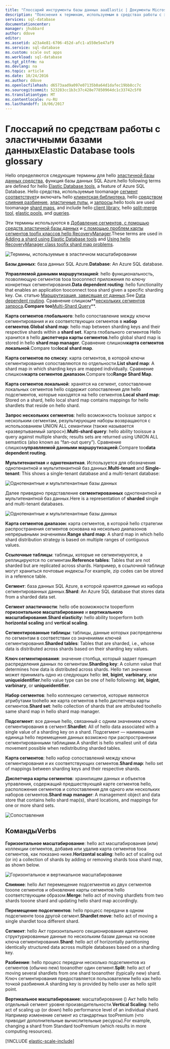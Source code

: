 ```yaml
---
title: "Глоссарий инструменты базы данных aaaElastic | Документы Microsoft"
description: "Пояснения к терминам, используемым в средствах работы с эластичными базами данных."
services: sql-database
documentationcenter: 
manager: jhubbard
author: ddove
editor: 
ms.assetid: a23a4e81-6706-452d-afc1-a550e5e47af9
ms.service: sql-database
ms.custom: scale out apps
ms.workload: sql-database
ms.tgt_pltfrm: na
ms.devlang: na
ms.topic: article
ms.date: 10/24/2016
ms.author: ddove
ms.openlocfilehash: d6573aad9a097e07135b0a64d1dafec19bb8cc7c
ms.sourcegitcommit: 523283cc1b3c37c428e77850964dc1c33742c5f0
ms.translationtype: MT
ms.contentlocale: ru-RU
ms.lasthandoff: 10/06/2017
---
```

# <a name="elastic-database-tools-glossary"></a><span data-ttu-id="6d183-103">Глоссарий по средствам работы с эластичными базами данных</span><span class="sxs-lookup"><span data-stu-id="6d183-103">Elastic Database tools glossary</span></span>
<span data-ttu-id="6d183-104">Hello определяются следующие термины для hello [эластичной базы данных средства](sql-database-elastic-scale-introduction.md), функция базы данных SQL Azure.</span><span class="sxs-lookup"><span data-stu-id="6d183-104">hello following terms are defined for hello [Elastic Database tools](sql-database-elastic-scale-introduction.md), a feature of Azure SQL Database.</span></span> <span data-ttu-id="6d183-105">Hello средства, используемые toomanage [сегмент соответствует](sql-database-elastic-scale-shard-map-management.md)и включать hello [клиентская библиотека](sql-database-elastic-database-client-library.md), hello [средством слияния разбиение](sql-database-elastic-scale-overview-split-and-merge.md), [эластичные пулы](sql-database-elastic-pool.md), и [запросы](sql-database-elastic-query-overview.md).</span><span class="sxs-lookup"><span data-stu-id="6d183-105">hello tools are used toomanage [shard maps](sql-database-elastic-scale-shard-map-management.md), and include hello [client library](sql-database-elastic-database-client-library.md), hello [split-merge tool](sql-database-elastic-scale-overview-split-and-merge.md), [elastic pools](sql-database-elastic-pool.md), and [queries](sql-database-elastic-query-overview.md).</span></span> 

<span data-ttu-id="6d183-106">Эти термины используются в [Добавление сегментов, с помощью средств эластичной базы данных](sql-database-elastic-scale-add-a-shard.md) и [с помощью проблем карты сегментов toofix классов hello RecoveryManager](sql-database-elastic-database-recovery-manager.md).</span><span class="sxs-lookup"><span data-stu-id="6d183-106">These terms are used in [Adding a shard using Elastic Database tools](sql-database-elastic-scale-add-a-shard.md) and [Using hello RecoveryManager class toofix shard map problems](sql-database-elastic-database-recovery-manager.md).</span></span>

![Термины, используемые в эластичном масштабировании][1]

<span data-ttu-id="6d183-108">**Базы данных**: база данных SQL Azure.</span><span class="sxs-lookup"><span data-stu-id="6d183-108">**Database**: An Azure SQL database.</span></span> 

<span data-ttu-id="6d183-109">**Управляемой данными маршрутизацией**: hello функциональность, позволяющую сегментов tooa tooconnect приложения по ключу конкретных сегментирования.</span><span class="sxs-lookup"><span data-stu-id="6d183-109">**Data dependent routing**: hello functionality that enables an application tooconnect tooa shard given a specific sharding key.</span></span> <span data-ttu-id="6d183-110">См. статью [Маршрутизация, зависящая от данных](sql-database-elastic-scale-data-dependent-routing.md).</span><span class="sxs-lookup"><span data-stu-id="6d183-110">See [Data dependent routing](sql-database-elastic-scale-data-dependent-routing.md).</span></span> <span data-ttu-id="6d183-111">Сравнение слишком**[нескольких сегментов запроса](sql-database-elastic-scale-multishard-querying.md)**.</span><span class="sxs-lookup"><span data-stu-id="6d183-111">Compare too**[Multi-Shard Query](sql-database-elastic-scale-multishard-querying.md)**.</span></span>

<span data-ttu-id="6d183-112">**Карта сегментов глобального**: hello сопоставление между ключи сегментирования и их соответствующих сегментов в **набор сегментов**.</span><span class="sxs-lookup"><span data-stu-id="6d183-112">**Global shard map**: hello map between sharding keys and their respective shards within a **shard set**.</span></span> <span data-ttu-id="6d183-113">Карта глобального сегментов Hello хранится в hello **диспетчера карты сегментов**.</span><span class="sxs-lookup"><span data-stu-id="6d183-113">hello global shard map is stored in hello **shard map manager**.</span></span> <span data-ttu-id="6d183-114">Сравнение слишком**карта сегментов локальной**.</span><span class="sxs-lookup"><span data-stu-id="6d183-114">Compare too**local shard map**.</span></span>

<span data-ttu-id="6d183-115">**Карта сегментов по списку**: карта сегментов, в которой ключи сегментирования сопоставляются по отдельности.</span><span class="sxs-lookup"><span data-stu-id="6d183-115">**List shard map**: A shard map in which sharding keys are mapped individually.</span></span> <span data-ttu-id="6d183-116">Сравнение слишком**карта сегментов диапазон**.</span><span class="sxs-lookup"><span data-stu-id="6d183-116">Compare too**Range Shard Map**.</span></span>   

<span data-ttu-id="6d183-117">**Карта сегментов локальной**: хранятся на сегмент, сопоставление локальных сегментов hello содержит сопоставления для hello подсегментов, которые находятся на hello сегментов.</span><span class="sxs-lookup"><span data-stu-id="6d183-117">**Local shard map**: Stored on a shard, hello local shard map contains mappings for hello shardlets that reside on hello shard.</span></span>

<span data-ttu-id="6d183-118">**Запрос нескольких сегментов**: hello возможность tooissue запрос к нескольким сегментам, результирующие наборы возвращаются с использованием UNION ALL семантики (также называется «развертываемый запрос»).</span><span class="sxs-lookup"><span data-stu-id="6d183-118">**Multi-shard query**: hello ability tooissue a query against multiple shards; results sets are returned using UNION ALL semantics (also known as “fan-out query”).</span></span> <span data-ttu-id="6d183-119">Сравнение слишком**управляемой данными маршрутизацией**.</span><span class="sxs-lookup"><span data-stu-id="6d183-119">Compare too**data dependent routing**.</span></span>

<span data-ttu-id="6d183-120">**Мультитенантная** и **однотенантная**. Используется для обозначения однотенантной и мультитенантной баз данных.</span><span class="sxs-lookup"><span data-stu-id="6d183-120">**Multi-tenant** and **Single-tenant**: This shows a single-tenant database and a multi-tenant database:</span></span>

![Однотенантные и мультитенантные базы данных](./media/sql-database-elastic-scale-glossary/multi-single-simple.png)

<span data-ttu-id="6d183-122">Далее приведено представление **сегментированных** однотенантной и мультитенантной баз данных.</span><span class="sxs-lookup"><span data-stu-id="6d183-122">Here is a representation of **sharded** single and multi-tenant databases.</span></span> 

![Однотенантные и мультитенантные базы данных](./media/sql-database-elastic-scale-glossary/shards-single-multi.png)

<span data-ttu-id="6d183-124">**Карта сегментов диапазон**: карта сегментов, в которой hello стратегии распространения сегментов основана на несколько диапазонов непрерывными значениями.</span><span class="sxs-lookup"><span data-stu-id="6d183-124">**Range shard map**: A shard map in which hello shard distribution strategy is based on multiple ranges of contiguous values.</span></span> 

<span data-ttu-id="6d183-125">**Ссылочные таблицы**: таблицы, которые не сегментируются, а реплицируются по сегментам.</span><span class="sxs-lookup"><span data-stu-id="6d183-125">**Reference tables**: Tables that are not sharded but are replicated across shards.</span></span> <span data-ttu-id="6d183-126">Например, в ссылочной таблице могут храниться почтовые индексы.</span><span class="sxs-lookup"><span data-stu-id="6d183-126">For example, zip codes can be stored in a reference table.</span></span> 

<span data-ttu-id="6d183-127">**Сегмент**: база данных SQL Azure, в которой хранятся данные из набора сегментированных данных.</span><span class="sxs-lookup"><span data-stu-id="6d183-127">**Shard**: An Azure SQL database that stores data from a sharded data set.</span></span> 

<span data-ttu-id="6d183-128">**Сегмент эластичности**: hello обе возможности tooperform **горизонтальное масштабирование** и **вертикального масштабирования**.</span><span class="sxs-lookup"><span data-stu-id="6d183-128">**Shard elasticity**: hello ability tooperform both **horizontal scaling** and **vertical scaling**.</span></span>

<span data-ttu-id="6d183-129">**Сегментированные таблицы**: таблицы, данные которых распределены по сегментам в соответствии со значениями ключей сегментирования.</span><span class="sxs-lookup"><span data-stu-id="6d183-129">**Sharded tables**: Tables that are sharded, i.e., whose data is distributed across shards based on their sharding key values.</span></span> 

<span data-ttu-id="6d183-130">**Ключ сегментирования**: значение столбца, который задает принцип распределения данных по сегментам.</span><span class="sxs-lookup"><span data-stu-id="6d183-130">**Sharding key**: A column value that determines how data is distributed across shards.</span></span> <span data-ttu-id="6d183-131">Hello тип значения может принимать одно из следующих hello: **int**, **bigint**, **varbinary**, или **uniqueidentifier**.</span><span class="sxs-lookup"><span data-stu-id="6d183-131">hello value type can be one of hello following: **int**, **bigint**, **varbinary**, or **uniqueidentifier**.</span></span> 

<span data-ttu-id="6d183-132">**Набор сегментов**: hello коллекцию сегментов, которые являются атрибутами toohello же карта сегментов в hello диспетчера карты сегментов.</span><span class="sxs-lookup"><span data-stu-id="6d183-132">**Shard set**: hello collection of shards that are attributed toohello same shard map in hello shard map manager.</span></span>  

<span data-ttu-id="6d183-133">**Подсегмент**: все данные hello, связанный с одним значением ключа сегментирования в сегмент.</span><span class="sxs-lookup"><span data-stu-id="6d183-133">**Shardlet**: All of hello data associated with a single value of a sharding key on a shard.</span></span> <span data-ttu-id="6d183-134">Подсегмент — наименьшая единица hello перемещения данных возможно при распространении сегментированными таблицами.</span><span class="sxs-lookup"><span data-stu-id="6d183-134">A shardlet is hello smallest unit of data movement possible when redistributing sharded tables.</span></span> 

<span data-ttu-id="6d183-135">**Карта сегментов**: hello набор сопоставлений между ключи сегментирования и их соответствующих сегментов.</span><span class="sxs-lookup"><span data-stu-id="6d183-135">**Shard map**: hello set of mappings between sharding keys and their respective shards.</span></span>

<span data-ttu-id="6d183-136">**Диспетчера карты сегментов**: хранилищем данных и объектов управления, содержащий предшествующей карте сегментов hello, расположения сегментов и сопоставления для одного или нескольких наборов сегментов.</span><span class="sxs-lookup"><span data-stu-id="6d183-136">**Shard map manager**: A management object and data store that contains hello shard map(s), shard locations, and mappings for one or more shard sets.</span></span>

![Сопоставления][2]

## <a name="verbs"></a><span data-ttu-id="6d183-138">Команды</span><span class="sxs-lookup"><span data-stu-id="6d183-138">Verbs</span></span>
<span data-ttu-id="6d183-139">**Горизонтальное масштабирование**: hello act масштабирования (или) коллекции сегментов, добавив или удалив карта сегментов tooa сегментов, как показано ниже.</span><span class="sxs-lookup"><span data-stu-id="6d183-139">**Horizontal scaling**: hello act of scaling out (or in) a collection of shards by adding or removing shards tooa shard map, as shown below.</span></span>

![Горизонтальное и вертикальное масштабирование][3]

<span data-ttu-id="6d183-141">**Слияние**: hello Акт перемещение подсегментов из двух сегментов tooone сегментов и обновление карты сегментов hello соответствующим образом.</span><span class="sxs-lookup"><span data-stu-id="6d183-141">**Merge**: hello act of moving shardlets from two shards tooone shard and updating hello shard map accordingly.</span></span>

<span data-ttu-id="6d183-142">**Перемещение подсегментов**: hello процесс передачи в одном подсегменте tooa другой сегмент.</span><span class="sxs-lookup"><span data-stu-id="6d183-142">**Shardlet move**: hello act of moving a single shardlet tooa different shard.</span></span> 

<span data-ttu-id="6d183-143">**Сегмент**: hello Акт горизонтального секционирования идентично структурированные данные по нескольким базам данных на основе ключа сегментирования.</span><span class="sxs-lookup"><span data-stu-id="6d183-143">**Shard**: hello act of horizontally partitioning identically structured data across multiple databases based on a sharding key.</span></span>

<span data-ttu-id="6d183-144">**Разбиение**: hello процесс передачи несколько подсегментов из сегментов (обычно new) tooanother один сегмент.</span><span class="sxs-lookup"><span data-stu-id="6d183-144">**Split**: hello act of moving several shardlets from one shard tooanother (typically new) shard.</span></span> <span data-ttu-id="6d183-145">Ключ сегментирования предоставляется пользователем hello как hello точкой разбиения.</span><span class="sxs-lookup"><span data-stu-id="6d183-145">A sharding key is provided by hello user as hello split point.</span></span>

<span data-ttu-id="6d183-146">**Вертикальное масштабирование**: масштабирование () Акт hello hello отдельный сегмент уровня производительности.</span><span class="sxs-lookup"><span data-stu-id="6d183-146">**Vertical Scaling**: hello act of scaling up (or down) hello performance level of an individual shard.</span></span> <span data-ttu-id="6d183-147">Например изменение сегмент из стандартных tooPremium (что приводит дополнительные вычислительные ресурсы).</span><span class="sxs-lookup"><span data-stu-id="6d183-147">For example, changing a shard from Standard tooPremium (which results in more computing resources).</span></span> 

[!INCLUDE [elastic-scale-include](../../includes/elastic-scale-include.md)]

<!--Image references-->
[1]: ./media/sql-database-elastic-scale-glossary/glossary.png
[2]: ./media/sql-database-elastic-scale-glossary/mappings.png
[3]: ./media/sql-database-elastic-scale-glossary/h_versus_vert.png

